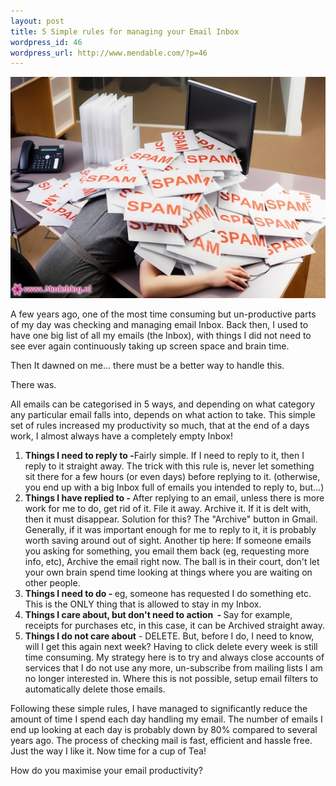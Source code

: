 ```yaml
--- 
layout: post
title: 5 Simple rules for managing your Email Inbox
wordpress_id: 46
wordpress_url: http://www.mendable.com/?p=46
---
```

<img style="clear:both" title="email-stress" src="/images/posts/email-stress.jpg" alt="email-stress" width="548" height="354" />

A few years ago, one of the most time consuming but un-productive parts of my day was checking and managing email Inbox. Back then, I used to have one big list of all my emails (the Inbox), with things I did not need to see ever again continuously taking up screen space and brain time.

Then It dawned on me... there must be a better way to handle this.

There was.

All emails can be categorised in 5 ways, and depending on what category any particular email falls into, depends on what action to take. This simple set of rules increased my productivity so much, that at the end of a days work, I almost always have a completely empty Inbox!
<ol>
	<li><strong>Things I need to reply to -</strong>Fairly simple. If I need to reply to it, then I reply to it straight away. The trick with this rule is, never let something sit there for a few hours (or even days) before replying to it. (otherwise, you end up with a big Inbox full of emails you intended to reply to, but...)</li>
	<li><strong>Things I have replied to - </strong>After replying to an email, unless there is more work for me to do, get rid of it. File it away. Archive it. If it is delt with, then it must disappear. Solution for this? The "Archive" button in Gmail. Generally, if it was important enough for me to reply to it, it is probably worth saving around out of sight. Another tip here: If someone emails you asking for something, you email them back (eg, requesting more info, etc), Archive the email right now. The ball is in their court, don't let your own brain spend time looking at things where you are waiting on other people.</li>
	<li><strong>Things I need to do - </strong>eg, someone has requested I do something etc. This is the ONLY thing that is allowed to stay in my Inbox.</li>
	<li><strong>Things I care about, but don't need to action  - </strong>Say for example, receipts for purchases etc, in this case, it can be Archived straight away.</li>
	<li><strong>Things I do not care about</strong> - DELETE. But, before I do, I need to know, will I get this again next week? Having to click delete every week is still time consuming. My strategy here is to try and always close accounts of services that I do not use any more, un-subscribe from mailing lists I am no longer interested in. Where this is not possible, setup email filters to automatically delete those emails.</li>
</ol>
Following these simple rules, I have managed to significantly reduce the amount of time I spend each day handling my email. The number of emails I end up looking at each day is probably down by 80% compared to several years ago. The process of checking mail is fast, efficient and hassle free. Just the way I like it. Now time for a cup of Tea!

How do you maximise your email productivity?
